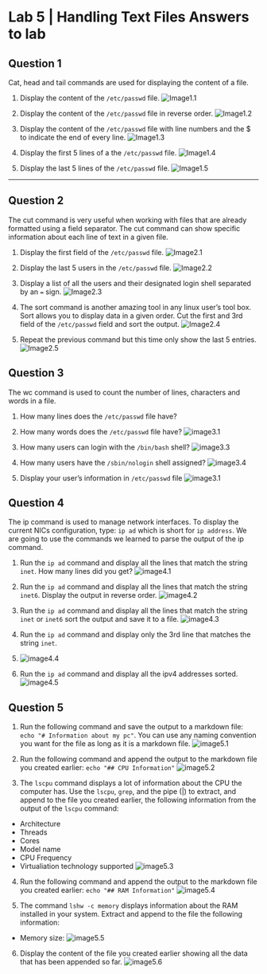 # Lab 5 | Handling Text Files Answers to lab
 
## Question 1 
Cat, head and tail commands are used for displaying the content of a file.
1. Display the content of the `/etc/passwd` file.
![Image1.1](../imgs/Lab5/Q1.1.png)

2. Display the content of the `/etc/passwd` file in reverse order.
![Image1.2](../imgs/Lab5/Q1.2.png)

3. Display the content of the `/etc/passwd` file with line numbers and the $ to indicate the end of every line.
![Image1.3](../imgs/Lab5/Q1.3.png)

4. Display the first 5 lines of a the `/etc/passwd` file.
![Image1.4](../imgs/Lab5/Q1.4.png)

5. Display the last 5 lines of the `/etc/passwd` file.
![Image1.5](../imgs/Lab5/Q1.5.png)

---
## Question 2
The cut command is very useful when working with files that are already formatted using a field separator. The cut command can show specific information about each line of text in a given file.

1. Display the first field of the `/etc/passwd` file.
![Image2.1](../imgs/Lab5/Q2.1.png)

2. Display the last 5 users in the `/etc/passwd` file.
![Image2.2](../imgs/Lab5/Q2.2.png)

3. Display a list of all the users and their designated login shell separated by an `=` sign.
![Image2.3](../imgs/Lab5/Q2.3.png)

4. The sort command is another amazing tool in any linux user’s tool box. Sort allows you to display data in a given order. Cut the first and 3rd field of the `/etc/passwd` field and sort the output. 
![Image2.4](../imgs/Lab5/Q2.4.png)

5. Repeat the previous command but this time only show the last 5 entries.
![Image2.5](../imgs/Lab5/Q2.5.png)



## Question 3
The wc command is used to count the number of lines, characters and words in a file.

1. How many lines does the `/etc/passwd` file have?
2. How many words does the `/etc/passwd` file have?
![image3.1](../imgs/Lab5/Q3.1-2.png)


3. How many users can login with the `/bin/bash` shell?
![image3.3](../imgs/Lab5/Q3.3.png)

4. How many users have the `/sbin/nologin` shell assigned?
![image3.4](../imgs/Lab5/Q3.4.png)

5. Display your user’s information in `/etc/passwd` file
![image3.1](../imgs/Lab5/Q3.5.png)


## Question 4

The ip command is used to manage network interfaces. To display the current NICs configuration, type: `ip ad` which is short for `ip address`. We are going to use the commands we learned to parse the output of the ip command.


1. Run the `ip ad` command and display all the lines that match the string `inet`. How many lines did you get? 
![image4.1](../imgs/Lab5/Q4.1.png)

2. Run the `ip ad` command and display all the lines that match the string `inet6`. Display the output in reverse order.
![image4.2](../imgs/Lab5/Q4.2.png)

3. Run the `ip ad` command and display all the lines that match the string `inet` or `inet6` sort the output and save it to a file.
![image4.3](../imgs/Lab5/Q4.3.png)

4. Run the `ip ad` command and display only the 3rd line that matches the string `inet`.
5. ![image4.4](../imgs/Lab5/Q4.4.png)
   
6. Run the `ip ad` command and display all the ipv4 addresses sorted.
![image4.5](../imgs/Lab5/Q4.5.png)

## Question 5

1. Run the following command and save the output to a markdown file: `echo "# Information about my pc"`. You can use any naming convention you want for the file as long as it is a markdown file.
![image5.1](../imgs/Lab5/Q5.1.png)

2. Run the following command and append the output to the markdown file you created earlier: `echo "## CPU Information"`
![image5.2](../imgs/Lab5/Q5.2.png)

3. The `lscpu` command displays a lot of information about the CPU the computer has. Use the `lscpu`, `grep`, and the pipe (|) to extract, and append to the file you created earlier, the following information from the output of the `lscpu` command:
* Architecture
* Threads
* Cores
* Model name
* CPU Frequency
* Virtualiation technology supported
![image5.3](../imgs/Lab5/Q5.3.png)

4. Run the following command and append the output to the markdown file you created earlier: `echo "## RAM Information"`
![image5.4](../imgs/Lab5/Q5.4.png)

5. The command `lshw -c memory` displays information about the RAM installed in your system. Extract and append to the file the following information:
* Memory size:
![image5.5](../imgs/Lab5/Q5.5.png)

6. Display the content of the file you created earlier showing all the data that has been appended so far.
![image5.6](../imgs/Lab5/Q5.6.png)

